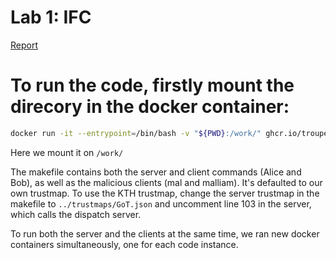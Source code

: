 # Lab 1: IFC

[Report](./Report.md)

# To run the code, firstly mount the direcory in the docker container:
```bash
docker run -it --entrypoint=/bin/bash -v "${PWD}:/work/" ghcr.io/troupelang/troupe
```

Here we mount it on `/work/` 

The makefile contains both the server and client commands (Alice and Bob), as well as the malicious clients (mal and malliam). It's defaulted to our own trustmap.
To use the KTH trustmap, change the server trustmap in the makefile to `../trustmaps/GoT.json` and uncomment line 103 in the server, which calls the dispatch server.

To run both the server and the clients at the same time, we ran new docker containers simultaneously, one for each code instance.
